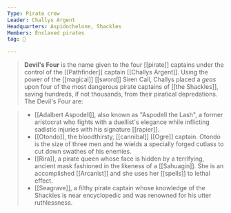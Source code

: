 ```yaml
---
Type: Pirate crew
Leader: Challys Argent
Headquarters: Aspidochelone, Shackles
Members: Enslaved pirates
tag: 👥

---
```


>  **Devil's Four** is the name given to the four [[pirate]] captains under the control of the [[Pathfinder]] captain [[Challys Argent]]. Using the power of the [[magical]] [[sword]] Siren Call, Challys placed a *geas* upon four of the most dangerous pirate captains of [[the Shackles]], saving hundreds, if not thousands, from their piratical depredations.
>  The Devil's Four are:

>  - [[Adalbert Aspodell]], also known as "Aspodell the Lash", a former aristocrat who fights with a duellist's elegance while inflicting sadistic injuries with his signature [[rapier]].
>  - [[Otondo]], the bloodthirsty, [[cannibal]] [[Ogre]] captain. Otondo is the size of three men and he wields a specially forged cutlass to cut down swathes of his enemies.
>  - [[Rira]], a pirate queen whose face is hidden by a terrifying, ancient mask fashioned in the likeness of a [[Sahuagin]]. She is an accomplished [[Arcanist]] and she uses her [[spells]] to lethal effect.
>  - [[Seagrave]], a filthy pirate captain whose knowledge of the Shackles is near encyclopedic and was renowned for his utter ruthlessness.






